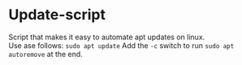 # Update-script
Script that makes it easy to automate apt updates on linux.\
Use ase follows:
`sudo apt update`
Add the `-c` switch to run `sudo apt autoremove` at the end.

